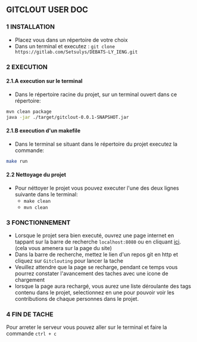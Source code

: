 ## GITCLOUT USER DOC

### 1 INSTALLATION
 - Placez vous dans un répertoire de votre choix
 - Dans un terminal et executez : ``git clone https://gitlab.com/Setsulys/DEBATS-LY_IENG.git``

### 2 EXECUTION
#### 2.1.A execution sur le terminal
 - Dans le répertoire racine du projet, sur un terminal ouvert dans ce répertoire:
  ```sh
  mvn clean package
  java -jar ./target/gitclout-0.0.1-SNAPSHOT.jar
  ```
#### 2.1.B execution d'un makefile
 - Dans le terminal se situant dans le répertoire du projet executez la commande:
  ```sh
  make run
  ```

#### 2.2 Nettoyage du projet
 - Pour néttoyer le projet vous pouvez executer l'une des deux lignes suivante dans le terminal:
    - ``make clean``
    - ``mvn clean``

### 3 FONCTIONNEMENT
 - Lorsque le projet sera bien executé, ouvrez une page internet en tappant sur la barre de recherche ``localhost:8080`` ou en cliquant [ici](http://localhost:8080/). (cela vous amenera sur la page du site)
 - Dans la barre de recherche, mettez le lien d'un repos git en http et cliquez sur ``Gitclouting`` pour lancer la tache
 - Veuillez attendre que la page se recharge, pendant ce temps vous pourrez constater l'avancement des taches avec une icone de chargement
 - lorsque la page aura rechargé, vous aurez une liste déroulante des tags contenu dans le projet, selectionnez en une pour pouvoir voir les contributions de chaque personnes dans le projet. 
### 4 FIN DE TACHE
 Pour arreter le serveur vous pouvez aller sur le terminal et faire la commande ``ctrl + c``